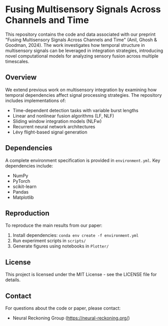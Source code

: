 # Fusing Multisensory Signals Across Channels and Time

This repository contains the code and data associated with our preprint "Fusing Multisensory Signals Across Channels and Time" (Anil, Ghosh & Goodman, 2024). The work investigates how temporal structure in multisensory signals can be leveraged in integration strategies, introducing novel computational models for analyzing sensory fusion across multiple timescales.

## Overview

We extend previous work on multisensory integration by examining how temporal dependencies affect signal processing strategies. The repository includes implementations of:

- Time-dependent detection tasks with variable burst lengths
- Linear and nonlinear fusion algorithms (LF, NLF)
- Sliding window integration models (NLFw)
- Recurrent neural network architectures
- Lévy flight-based signal generation

## Dependencies

A complete environment specification is provided in `environment.yml`. Key dependencies include:
- NumPy
- PyTorch
- scikit-learn
- Pandas
- Matplotlib

## Reproduction

To reproduce the main results from our paper:

1. Install dependencies: `conda env create -f environment.yml`
2. Run experiment scripts in `scripts/`
3. Generate figures using notebooks in `Plotter/`

## License

This project is licensed under the MIT License - see the LICENSE file for details.

## Contact

For questions about the code or paper, please contact:
- Neural Reckoning Group (https://neural-reckoning.org/)
